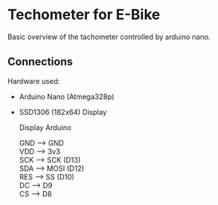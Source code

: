 # Techometer for E-Bike

Basic overview of the tachometer controlled by arduino nano.

## Connections

Hardware used:
- Arduino Nano (Atmega328p)
- SSD1306 (182x64) Display


	Display		Arduino

	GND  -->  GND<br>
	VDD  -->  3v3<br>
	SCK  -->  SCK (D13)<br>
	SDA  -->  MOSI (D12)<br>
	RES  -->  SS (D10)<br>
	DC   -->  D9<br>
	CS   -->  D8<br>